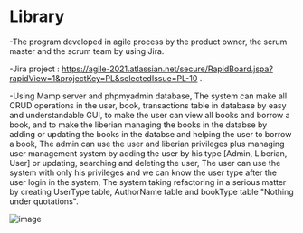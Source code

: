 # Library
-The program developed in agile process by the product owner, the scrum master and the scrum team by using Jira.

-Jira project : https://agile-2021.atlassian.net/secure/RapidBoard.jspa?rapidView=1&projectKey=PL&selectedIssue=PL-10 .

-Using Mamp server and phpmyadmin database, The system can make all CRUD operations in the user, book, transactions table in database by easy and understandable GUI, to make the user can view all books and borrow a book, and to make the liberian managing the books in the databse by adding or updating the books in the databse and helping the user to borrow a book, The admin can use the user and liberian privileges plus managing user management system by adding the user by his type [Admin, Liberian, User] or updating, searching and deleting the user, The user can use the system with only his privileges and we can know the user type after the user login in the system, The system taking refactoring in a serious matter by creating UserType table, AuthorName table and bookType table "Nothing under quotations". 

![image](https://user-images.githubusercontent.com/38432149/121929986-23609580-cd42-11eb-896a-f8b5e7dca119.png)


